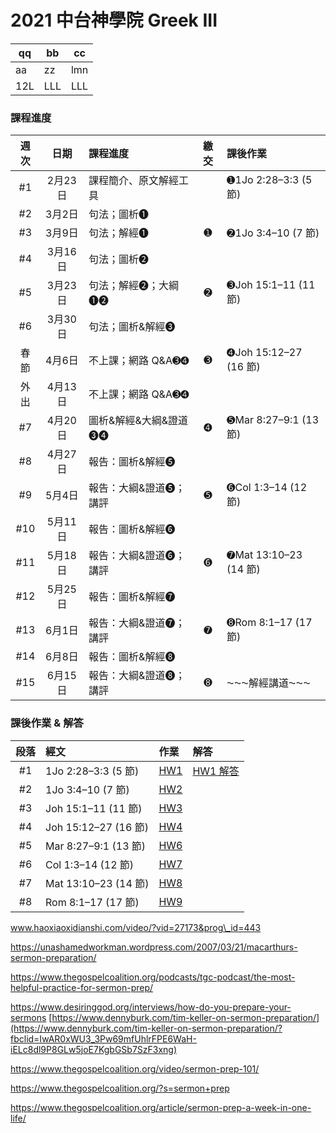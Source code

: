 # 2021 中台神學院 Greek III

qq | bb| cc
---| --| --
aa | zz |lmn
12L |LLL|LLL
### 課程進度
| 週次 |  日期   | 課程進度               | 繳交 | 課後作業              |
|:----:|:-------:|:---------------------- |:----:|:--------------------- |
|  #1  | 2月23日 | 課程簡介、原文解經工具 |      | ➊1Jo 2:28–3:3 (5 節)  |
|  #2  | 3月2日  | 句法；圖析➊            |      |                       |
|  #3  | 3月9日  | 句法；解經➊            |  ➊   | ➋1Jo 3:4–10 (7 節)    |
|  #4  | 3月16日 | 句法；圖析➋            |      |                       |
|  #5  | 3月23日 | 句法；解經➋；大綱➊➋    |  ➋   | ➌Joh 15:1–11 (11 節)  |
|  #6  | 3月30日 | 句法；圖析&解經➌       |      |                       |
| 春節 | 4月6日  | 不上課；網路 Q&A➌➍     |  ➌   | ➍Joh 15:12–27 (16 節) |
| 外出 | 4月13日 | 不上課；網路 Q&A➌➍     |      |                       |
|  #7  | 4月20日 | 圖析&解經&大綱&證道➌➍  |  ➍   | ➎Mar 8:27–9:1 (13 節) |
|  #8  | 4月27日 | 報告：圖析&解經➎       |      |                       |
|  #9  | 5月4日  | 報告：大綱&證道➎；講評 |  ➎   | ➏Col 1:3–14 (12 節)   |
| #10  | 5月11日 | 報告：圖析&解經➏       |      |                       |
| #11  | 5月18日 | 報告：大綱&證道➏；講評 |  ➏   | ➐Mat 13:10–23 (14 節) |
| #12  | 5月25日 | 報告：圖析&解經➐       |      |                       |
| #13  | 6月1日  | 報告：大綱&證道➐；講評 |  ➐   | ➑Rom 8:1–17 (17 節)   |
| #14  | 6月8日  | 報告：圖析&解經➑       |      |                       |
| #15  | 6月15日 | 報告：大綱&證道➑；講評 |  ➑   | ⁓⁓⁓解經講道⁓⁓⁓        |


### 課後作業 & 解答
| 段落 | 經文                 | 作業          | 解答                  |
|:----:|:-------------------- |:------------- |:--------------------- |
|  #1  | 1Jo 2:28–3:3 (5 節)  | [HW1](HW1.md) | [HW1 解答](HW1-Key.md) |
|  #2  | 1Jo 3:4–10 (7 節)    | [HW2](HW2.md) |                       |
|  #3  | Joh 15:1–11 (11 節)  | [HW3](HW3.md) |                       |
|  #4  | Joh 15:12–27 (16 節) | [HW4](HW4.md) |                       |
|  #5  | Mar 8:27–9:1 (13 節) | [HW6](HW6.md) |                       |
|  #6  | Col 1:3–14 (12 節)   | [HW7](HW7.md) |                       |
|  #7  | Mat 13:10–23 (14 節) | [HW8](HW8.md) |                       |
|  #8  | Rom 8:1–17 (17 節)   | [HW9](HW9.md) |                       |



   

www.haoxiaoxidianshi.com/video/?vid=27173&prog\_id=443

https://unashamedworkman.wordpress.com/2007/03/21/macarthurs-sermon-preparation/

https://www.thegospelcoalition.org/podcasts/tgc-podcast/the-most-helpful-practice-for-sermon-prep/

https://www.desiringgod.org/interviews/how-do-you-prepare-your-sermons
[https://www.dennyburk.com/tim-keller-on-sermon-preparation/](https://www.dennyburk.com/tim-keller-on-sermon-preparation/?fbclid=IwAR0xWU3_3Pw69mfUhlrFPE6WaH-iELc8dl9P8GLw5joE7KgbGSb7SzF3xng)

https://www.thegospelcoalition.org/video/sermon-prep-101/

https://www.thegospelcoalition.org/?s=sermon+prep

https://www.thegospelcoalition.org/article/sermon-prep-a-week-in-one-life/